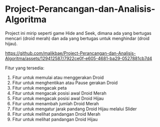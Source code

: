 # Project-Perancangan-dan-Analisis-Algoritma
Project ini mirip seperti game Hide and Seek, dimana ada yang bertugas mencari (droid merah) dan ada yang bertugas untuk menghindar (droid hijau).

https://github.com/malikbae/Project-Perancangan-dan-Analisis-Algoritma/assets/129412587/7922ce0f-e605-4681-ba29-0527881cb7d4

Fitur yang tersedia:
1. Fitur untuk memulai atau menggerakan Droid
2. Fitur untuk menghentikan atau Pause gerakan Droid
3. Fitur untuk mengacak peta
4. Fitur untuk mengacak posisi awal Droid Merah
5. Fitur untuk mengacak posisi awal Droid Hijau
6. Fitur untuk menambah jumlah Droid Merah
7. Fitur untuk mengatur jarak pandang Droid Hijau melalui Slider
8. Fitur untuk melihat pandangan Droid Merah
9. Fitur untuk melihat pandangan Droid Hijau
